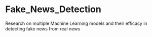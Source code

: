 # Fake_News_Detection
Research on multiple Machine Learning models and their efficacy in detecting fake news from real news
